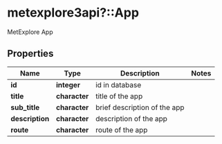 # metexplore3api?::App

MetExplore App

## Properties
Name | Type | Description | Notes
------------ | ------------- | ------------- | -------------
**id** | **integer** | id in database | 
**title** | **character** | title of the app | 
**sub_title** | **character** | brief description of the app | 
**description** | **character** | description of the app | 
**route** | **character** | route of the app | 


